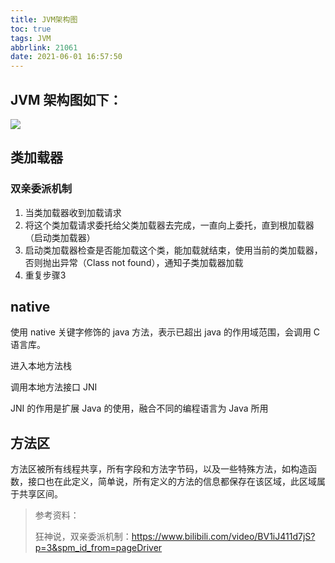 ```yaml
---
title: JVM架构图
toc: true
tags: JVM
abbrlink: 21061
date: 2021-06-01 16:57:50
---
```












## JVM 架构图如下：

![](jvm.svg)



## 类加载器

### 双亲委派机制

1. 当类加载器收到加载请求
2. 将这个类加载请求委托给父类加载器去完成，一直向上委托，直到根加载器（启动类加载器）
3. 启动类加载器检查是否能加载这个类，能加载就结束，使用当前的类加载器，否则抛出异常（Class not found），通知子类加载器加载
4. 重复步骤3

## native 

使用 native 关键字修饰的 java 方法，表示已超出 java 的作用域范围，会调用 C 语言库。

进入本地方法栈

调用本地方法接口 JNI

JNI 的作用是扩展 Java 的使用，融合不同的编程语言为 Java 所用

## 方法区

方法区被所有线程共享，所有字段和方法字节码，以及一些特殊方法，如构造函数，接口也在此定义，简单说，所有定义的方法的信息都保存在该区域，此区域属于共享区间。

> 参考资料：
>
> 狂神说，双亲委派机制：https://www.bilibili.com/video/BV1iJ411d7jS?p=3&spm_id_from=pageDriver